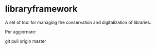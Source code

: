 # libraryframework
A set of tool for managing the conservation and digitalization of libraries.


Per aggiornare:

git pull origin master
